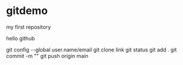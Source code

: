 # gitdemo

my first repository

<p> hello github </p>
git config --global user.name/email
git clone link
git status
git add .
git commit -m ""
git push origin main
